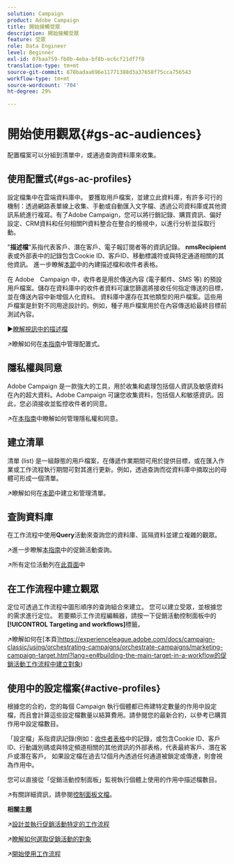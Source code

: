 ```yaml
---
solution: Campaign
product: Adobe Campaign
title: 開始接觸受眾
description: 開始接觸受眾
feature: 受眾
role: Data Engineer
level: Beginner
exl-id: 07baa759-fb0b-4eba-bf8b-ec6cf21df7f8
translation-type: tm+mt
source-git-commit: 878badaa696e11771388d3a37658f75cca756543
workflow-type: tm+mt
source-wordcount: '704'
ht-degree: 29%

---
```


# 開始使用觀眾{#gs-ac-audiences}

配置檔案可以分組到清單中，或通過查詢資料庫來收集。

## 使用配置式{#gs-ac-profiles}

設定檔集中在雲端資料庫中。 要獲取用戶檔案，並建立此資料庫，有許多可行的機制：透過網路表單線上收集、手動或自動匯入文字檔、透過公司資料庫或其他資訊系統進行複寫。有了Adobe Campaign，您可以將行銷記錄、購買資訊、偏好設定、CRM資料和任何相關PI資料整合在整合的檢視中，以進行分析並採取行動。

&quot;**描述檔**&quot;系指代表客戶、潛在客戶、電子報訂閱者等的資訊記錄。
**nmsRecipient**&#x200B;表或外部表中的記錄包含Cookie ID、客戶ID、移動標識符或與特定通道相關的其他資訊。 進一步瞭解[本節](../dev/datamodel.md#ootb-profiles)中的內建描述檔和收件者表格。

在 Adobe　Campaign 中，收件者是用於傳送內容 (電子郵件、SMS 等) 的預設用戶檔案。儲存在資料庫中的收件者資料可讓您篩選將接收任何指定傳送的目標，並在傳送內容中新增個人化資料。 資料庫中還存在其他類型的用戶檔案。這些用戶檔案是針對不同用途設計的。例如，種子用戶檔案用於在內容傳送給最終目標前測試內容。

:arrow_forward:[瞭解視訊中的描述檔](https://video.tv.adobe.com/v/35611?quality=12)

:arrow_upper_right:瞭解如何在[本指南](https://experienceleague.adobe.com/docs/campaign-classic/using/getting-started/profile-management/about-profiles.html{:target=&quot;_blank&quot;})中管理配置式。

## 隱私權與同意

Adobe Campaign 是一款強大的工具，用於收集和處理包括個人資訊及敏感資料在內的超大資料。Adobe Campaign 可讓您收集資料，包括個人和敏感資訊。因此，您必須接收並監控收件者的同意。

:arrow_upper_right:在[本指南](https://experienceleague.corp.adobe.com/docs/campaign-classic/using/getting-started/privacy/privacy-and-recommendations.html)中瞭解如何管理隱私權和同意。


## 建立清單

清單 (list) 是一組靜態的用戶檔案，在傳遞作業期間可用於提供目標，或在匯入作業或工作流程執行期間可對其進行更新。例如，透過查詢而從資料庫中摘取出的母體可形成一個清單。

:arrow_upper_right:瞭解如何在[本節](https://experienceleague.adobe.com/docs/campaign-classic/using/getting-started/profile-management/creating-and-managing-lists.html)中建立和管理清單。

## 查詢資料庫

在工作流程中使用&#x200B;**Query**&#x200B;活動來查詢您的資料庫、區隔資料並建立複雜的觀眾。

:arrow_upper_right:進一步瞭解[本指南](https://experienceleague.adobe.com/docs/campaign-classic/using/automating-with-workflows/introduction/targeting-data.html)中的促銷活動查詢。

:arrow_upper_right:所有定位活動列在[此頁面](https://experienceleague.adobe.com/docs/campaign-classic/using/automating-with-workflows/targeting-activities/about-targeting-activities.html)中

## 在工作流程中建立觀眾

定位可透過工作流程中圖形順序的查詢組合來建立。 您可以建立受眾，並根據您的需求進行定位。 若要顯示工作流程編輯器，請按一下促銷活動控制面板中的&#x200B;**[!UICONTROL Targeting and workflows]**&#x200B;標籤。

:arrow_upper_right:瞭解如何在[本頁]https://experienceleague.adobe.com/docs/campaign-classic/using/orchestrating-campaigns/orchestrate-campaigns/marketing-campaign-target.html?lang=en#building-the-main-target-in-a-workflow的促銷活動工作流程中建立對象)


## 使用中的設定檔案{#active-profiles}

根據您的合約，您的每個 Campaign 執行個體都已佈建特定數量的作用中設定檔，而且會計算這些設定檔數量以結算費用。請參閱您的最新合約，以參考已購買作用中設定檔數目。

「設定檔」系指資訊記錄(例如：[收件者表格](../dev/datamodel.md)中的記錄，或包含Cookie ID、客戶ID、行動識別碼或與特定頻道相關的其他資訊的外部表格，代表最終客戶、潛在客戶或潛在客戶。 如果設定檔在過去12個月內透過任何通道被鎖定或傳達，則會視為作用中。

您可以直接從「促銷活動控制面板」監視執行個體上使用的作用中描述檔數目。

:arrow_upper_right:有關詳細資訊，請參閱[控制面板文檔](https://docs.adobe.com/content/help/en/control-panel/using/performance-monitoring/active-profiles-monitoring.html)。


**相關主題**

:arrow_upper_right:[設計並執行促銷活動特定的工作流程](https://experienceleague.adobe.com/docs/campaign-classic/using/automating-with-workflows/introduction/building-a-workflow.html)

:arrow_upper_right:[瞭解如何選取促銷活動的對象](https://experienceleague.adobe.com/docs/campaign-classic/using/orchestrating-campaigns/orchestrate-campaigns/marketing-campaign-target.html)

:arrow_upper_right:[開始使用工作流程](https://experienceleague.adobe.com/docs/campaign-classic/using/automating-with-workflows/introduction/about-workflows.html)
